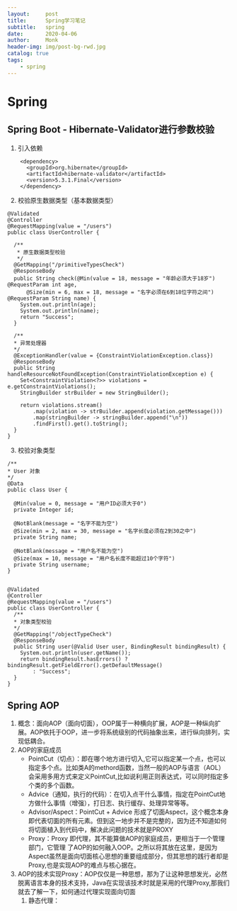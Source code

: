 ```yaml
---
layout:     post
title:      Spring学习笔记
subtitle:   spring
date:       2020-04-06
author:     Monk
header-img: img/post-bg-rwd.jpg
catalog: true
tags:
    - spring
---
```


# Spring
## Spring Boot - Hibernate-Validator进行参数校验
1. 引入依赖
  ```
      <dependency>
        <groupId>org.hibernate</groupId>
        <artifactId>hibernate-validator</artifactId>
        <version>5.3.1.Final</version>
      </dependency>
  ```
2. 校验原生数据类型（基本数据类型）
  ```
  @Validated
  @Controller
  @RequestMapping(value = "/users")
  public class UserController {
  
    /**
     * 原生数据类型校验
     */
    @GetMapping("/primitiveTypesCheck")
    @ResponseBody
    public String check(@Min(value = 18, message = "年龄必须大于18岁") @RequestParam int age,
        @Size(min = 6, max = 18, message = "名字必须在6到18位字符之间") @RequestParam String name) {
      System.out.println(age);
      System.out.println(name);
      return "Success";
    }
    
    /**
    * 异常处理器
    */
    @ExceptionHandler(value = {ConstraintViolationException.class})
    @ResponseBody
    public String handleResourceNotFoundException(ConstraintViolationException e) {
      Set<ConstraintViolation<?>> violations = e.getConstraintViolations();
      StringBuilder strBuilder = new StringBuilder();
  
      return violations.stream()
          .map(violation -> strBuilder.append(violation.getMessage()))
          .map(stringBuilder -> stringBuilder.append("\n"))
          .findFirst().get().toString();
    }
  }
  ```
3. 校验对象类型
  ```
  /**
  * User 对象
  */
  @Data
  public class User {
  
    @Min(value = 0, message = "用户ID必须大于0")
    private Integer id;
  
    @NotBlank(message = "名字不能为空")
    @Size(min = 2, max = 30, message = "名字长度必须在2到30之中")
    private String name;
  
    @NotBlank(message = "用户名不能为空")
    @Size(max = 10, message = "用户名长度不能超过10个字符")
    private String username;
  }
  
  
  @Validated
  @Controller
  @RequestMapping(value = "/users")
  public class UserController {
    /**
    * 对象类型校验
    */
    @GetMapping("/objectTypeCheck")
    @ResponseBody
    public String user(@Valid User user, BindingResult bindingResult) {
      System.out.println(user.getName());
      return bindingResult.hasErrors() ? bindingResult.getFieldError().getDefaultMessage()
          : "Success";
    }
  }
  ```
## Spring AOP
1. 概念：面向AOP（面向切面），OOP属于一种横向扩展，AOP是一种纵向扩展。AOP依托于OOP，进一步将系统级别的代码抽象出来，进行纵向排列，实现低耦合。
2. AOP的家庭成员
   * PointCut（切点）：即在哪个地方进行切入,它可以指定某一个点，也可以指定多个点。比如类A的methord函数，当然一般的AOP与语言（AOL）会采用多用方式来定义PointCut,比如说利用正则表达式，可以同时指定多个类的多个函数。
   * Advice（通知，执行的代码）：在切入点干什么事情，指定在PointCut地方做什么事情（增强），打日志、执行缓存、处理异常等等。
   * Advisor/Aspect：PointCut + Advice 形成了切面Aspect，这个概念本身即代表切面的所有元素。但到这一地步并不是完整的，因为还不知道如何将切面植入到代码中，解决此问题的技术就是PROXY
   * Proxy：Proxy 即代理，其不能算做AOP的家庭成员，更相当于一个管理部门，它管理 了AOP的如何融入OOP。之所以将其放在这里，是因为Aspect虽然是面向切面核心思想的重要组成部分，但其思想的践行者却是Proxy,也是实现AOP的难点与核心据在。
3. AOP的技术实现Proxy：AOP仅仅是一种思想，那为了让这种思想发光，必然脱离语言本身的技术支持，Java在实现该技术时就是采用的代理Proxy,那我们就去了解一下，如何通过代理实现面向切面
   1. 静态代理：